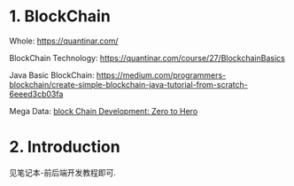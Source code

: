 # 1. BlockChain

Whole: https://quantinar.com/

BlockChain Technology: https://quantinar.com/course/27/BlockchainBasics

Java Basic BlockChain: https://medium.com/programmers-blockchain/create-simple-blockchain-java-tutorial-from-scratch-6eeed3cb03fa

Mega Data: [block Chain Development: Zero to Hero](https://medium.com/programmers-blockchain/blockchain-development-mega-guide-5a316e6d10df)



# 2. Introduction

见笔记本-前后端开发教程即可.